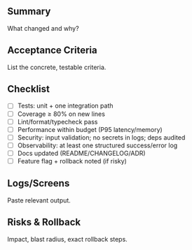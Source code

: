 ## Summary
What changed and why?

## Acceptance Criteria
List the concrete, testable criteria.

## Checklist
- [ ] Tests: unit + one integration path
- [ ] Coverage ≥ 80% on new lines
- [ ] Lint/format/typecheck pass
- [ ] Performance within budget (P95 latency/memory)
- [ ] Security: input validation; no secrets in logs; deps audited
- [ ] Observability: at least one structured success/error log
- [ ] Docs updated (README/CHANGELOG/ADR)
- [ ] Feature flag + rollback noted (if risky)

## Logs/Screens
Paste relevant output.

## Risks & Rollback
Impact, blast radius, exact rollback steps.
